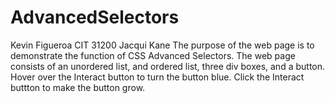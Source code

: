 # AdvancedSelectors
Kevin Figueroa
CIT 31200 
Jacqui Kane
The purpose of the web page is to demonstrate the function of CSS Advanced Selectors.
The web page consists of an unordered list, and ordered list, three div boxes, and a button.
Hover over the Interact button to turn the button blue.
Click the Interact buttton to make the button grow.
